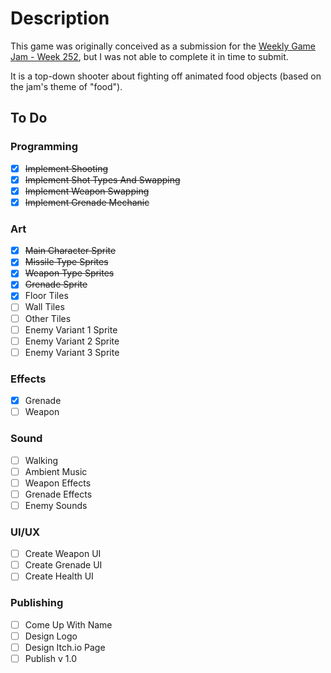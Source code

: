 # Description
This game was originally conceived as a submission for the [Weekly Game Jam - Week 252](https://itch.io/jam/weekly-game-jam-252), but I was not able to complete it in time to submit.

It is a top-down shooter about fighting off animated food objects (based on the jam's theme of "food").

## To Do

### Programming
- [x] ~~Implement Shooting~~
- [x] ~~Implement Shot Types And Swapping~~
- [x] ~~Implement Weapon Swapping~~
- [x] ~~Implement Grenade Mechanic~~

### Art
- [x] ~~Main Character Sprite~~
- [x] ~~Missile Type Sprites~~
- [x] ~~Weapon Type Sprites~~
- [x] ~~Grenade Sprite~~
- [x] Floor Tiles
- [ ] Wall Tiles
- [ ] Other Tiles
- [ ] Enemy Variant 1 Sprite
- [ ] Enemy Variant 2 Sprite
- [ ] Enemy Variant 3 Sprite

### Effects
- [x] Grenade
- [ ] Weapon

### Sound
- [ ] Walking
- [ ] Ambient Music
- [ ] Weapon Effects
- [ ] Grenade Effects
- [ ] Enemy Sounds

### UI/UX
- [ ] Create Weapon UI
- [ ] Create Grenade UI
- [ ] Create Health UI

### Publishing
- [ ] Come Up With Name
- [ ] Design Logo
- [ ] Design Itch.io Page
- [ ] Publish v 1.0